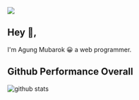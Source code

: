 ![](http://estruyf-github.azurewebsites.net/api/VisitorHit?user=agung10&repo=agung10&countColorcountColor)

## Hey 👋,

I'm Agung Mubarok 😀 a web programmer.

## Github Performance Overall

![github stats](https://github-readme-stats.vercel.app/api?username=agung10&show_icons=true&theme=tokyonight)